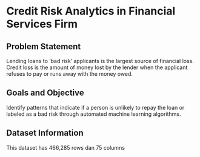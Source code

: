 # Credit Risk Analytics in Financial Services Firm
 
## **Problem Statement**
Lending loans to ‘bad risk’ applicants is the largest source of financial loss. Credit loss is the amount of money lost by the lender when the applicant refuses to pay or runs away with the money owed.
 
## Goals and Objective
Identify patterns that indicate if a person is unlikely to repay the loan or labeled as a bad risk through automated machine learning algorithms.

## Dataset Information
This dataset has 466,285 rows dan 75 columns
